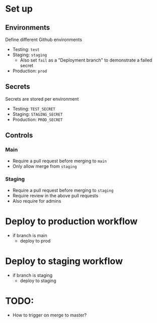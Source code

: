 # Set up
## Environments
Define different Github environments
- Testing: `test`
- Staging: `staging`
    - Also set `fail` as a "Deployment branch" to demonstrate a failed secret
- Production: `prod`

## Secrets
Secrets are stored per environment
- Testing: `TEST_SECRET`
- Staging: `STAGING_SECRET`
- Production: `PROD_SECRET`

## Controls
### Main
- Require a pull request before merging to `main`
- Only allow merge from `staging`

### Staging
- Require a pull request before merging to `staging`
- Require review in the above pull requests
- Also require for admins


# Deploy to production workflow
- if branch is main
    - deploy to prod

# Deploy to staging workflow
- if branch is staging
    - deploy to staging

# TODO:
- How to trigger on merge to master?